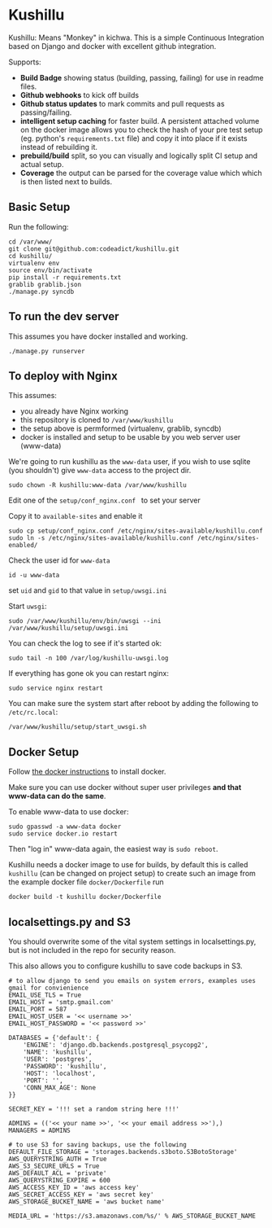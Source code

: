 Kushillu
========

Kushillu: Means "Monkey" in kichwa. This is a simple Continuous Integration based on Django and docker with excellent github integration.

Supports:
* **Build Badge** showing status (building, passing, failing) for use in readme files.
* **Github webhooks** to kick off builds
* **Github status updates** to mark commits and pull requests as passing/failing.
* **intelligent setup caching** for faster build. A persistent attached volume on the docker image allows you to check the hash of your pre test setup (eg. python's `requirements.txt` file) and copy it into place if it exists instead of rebuilding it.
* **prebuild/build** split, so you can visually and logically split CI setup and actual setup.
* **Coverage** the output can be parsed for the coverage value which which is then listed next to builds.

## Basic Setup

Run the following:

    cd /var/www/
    git clone git@github.com:codeadict/kushillu.git
    cd kushillu/
    virtualenv env
    source env/bin/activate
    pip install -r requirements.txt 
    grablib grablib.json
    ./manage.py syncdb

## To run the dev server

This assumes you have docker installed and working.

    ./manage.py runserver

## To deploy with Nginx

This assumes:
* you already have Nginx working 
* this repository is cloned to `/var/www/kushillu`
* the setup above is permformed (virtualenv, grablib, syncdb)
* docker is installed and setup to be usable by you web server user (www-data)

We're going to run kushillu as the `www-data` user, if you wish to use sqlite (you shouldn't) give `www-data` access to the project dir.

    sudo chown -R kushillu:www-data /var/www/kushillu

Edit one of the `setup/conf_nginx.conf ` to set your server

Copy it to `available-sites` and enable it

    sudo cp setup/conf_nginx.conf /etc/nginx/sites-available/kushillu.conf
    sudo ln -s /etc/nginx/sites-available/kushillu.conf /etc/nginx/sites-enabled/

Check the user id for `www-data`

    id -u www-data

set `uid` and `gid` to that value in `setup/uwsgi.ini`

Start `uwsgi`:

    sudo /var/www/kushillu/env/bin/uwsgi --ini /var/www/kushillu/setup/uwsgi.ini

You can check the log to see if it's started ok:

    sudo tail -n 100 /var/log/kushillu-uwsgi.log

If everything has gone ok you can restart nginx:

    sudo service nginx restart

You can make sure the system start after reboot by adding the following to `/etc/rc.local`:

    /var/www/kushillu/setup/start_uwsgi.sh
    
## Docker Setup

Follow [the docker instructions](https://docs.docker.com/) to install docker.

Make sure you can use docker without super user privileges **and that www-data can do the same**.

To enable www-data to use docker:

    sudo gpasswd -a www-data docker
    sudo service docker.io restart

Then "log in" www-data again, the easiest way is `sudo reboot`.

Kushillu needs a docker image to use for builds, by default this is called `kushillu` (can be changed on project setup) 
to create such an image from the example docker file `docker/Dockerfile` run

    docker build -t kushillu docker/Dockerfile

## localsettings.py and S3

You should overwrite some of the vital system settings in localsettings.py, but is not included in the repo for security reason.

This also allows you to configure kushillu to save code backups in S3.

    # to allow django to send you emails on system errors, examples uses gmail for convienience
    EMAIL_USE_TLS = True
    EMAIL_HOST = 'smtp.gmail.com'
    EMAIL_PORT = 587
    EMAIL_HOST_USER = '<< username >>'
    EMAIL_HOST_PASSWORD = '<< password >>'
    
    DATABASES = {'default': {
        'ENGINE': 'django.db.backends.postgresql_psycopg2',
        'NAME': 'kushillu',
        'USER': 'postgres',
        'PASSWORD': 'kushillu',
        'HOST': 'localhost',
        'PORT': '',
        'CONN_MAX_AGE': None
    }}
    
    SECRET_KEY = '!!! set a random string here !!!'
    
    ADMINS = (('<< your name >>', '<< your email address >>'),)
    MANAGERS = ADMINS
    
    # to use S3 for saving backups, use the following
    DEFAULT_FILE_STORAGE = 'storages.backends.s3boto.S3BotoStorage'
    AWS_QUERYSTRING_AUTH = True
    AWS_S3_SECURE_URLS = True
    AWS_DEFAULT_ACL = 'private'
    AWS_QUERYSTRING_EXPIRE = 600
    AWS_ACCESS_KEY_ID = 'aws access key'
    AWS_SECRET_ACCESS_KEY = 'aws secret key'
    AWS_STORAGE_BUCKET_NAME = 'aws bucket name'
    
    MEDIA_URL = 'https://s3.amazonaws.com/%s/' % AWS_STORAGE_BUCKET_NAME
